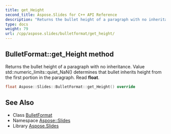 ```yaml
---
title: get_Height
second_title: Aspose.Slides for C++ API Reference
description: "Returns the bullet height of a paragraph with no inheritance. Value std::numeric_limits<float>::quiet_NaN() determines that bullet inherits height from the first portion in the paragraph. Read float."
type: docs
weight: 79
url: /cpp/aspose.slides/bulletformat/get_height/
---
```

## BulletFormat::get_Height method


Returns the bullet height of a paragraph with no inheritance. Value std::numeric_limits<float>::quiet_NaN() determines that bullet inherits height from the first portion in the paragraph. Read **float**.

```cpp
float Aspose::Slides::BulletFormat::get_Height() override
```

## See Also

* Class [BulletFormat](../)
* Namespace [Aspose::Slides](../../)
* Library [Aspose.Slides](../../../)

